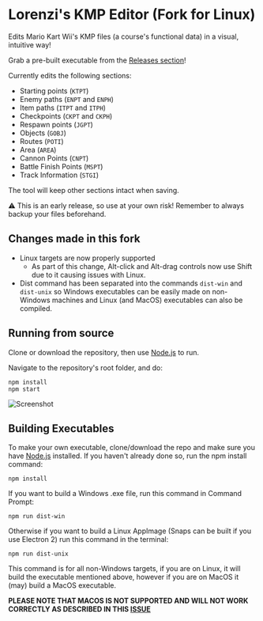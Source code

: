 # Lorenzi's KMP Editor (Fork for Linux)

Edits Mario Kart Wii's KMP files (a course's functional data) in a visual, intuitive way!

Grab a pre-built executable from the [Releases section](https://github.com/PostScriptReal/kmp-editor/releases)!

Currently edits the following sections:
- Starting points (`KTPT`)
- Enemy paths (`ENPT` and `ENPH`)
- Item paths (`ITPT` and `ITPH`)
- Checkpoints (`CKPT` and `CKPH`)
- Respawn points (`JGPT`)
- Objects (`GOBJ`)
- Routes (`POTI`)
- Area (`AREA`)
- Cannon Points (`CNPT`)
- Battle Finish Points (`MSPT`)
- Track Information (`STGI`)

The tool will keep other sections intact when saving.

:warning: This is an early release, so use at your own risk! Remember to always backup your files
beforehand.

## Changes made in this fork

* Linux targets are now properly supported
	- As part of this change, Alt-click and Alt-drag controls now use Shift due to it causing issues with Linux.
* Dist command has been separated into the commands ```dist-win``` and ```dist-unix``` so Windows executables can be easily made on non-Windows machines and Linux (and MacOS) executables can also be compiled.

## Running from source

Clone or download the repository, then use [Node.js](https://nodejs.org) to run.

Navigate to the repository's root folder, and do:

```
npm install
npm start
```

![Screenshot](/doc/screenshot1.png)
## Building Executables
To make your own executable, clone/download the repo and make sure you have [Node.js](https://nodejs.org) installed. If you haven't already done so, run the npm install command:
```
npm install
```
If you want to build a Windows .exe file, run this command in Command Prompt:

```
npm run dist-win
```
Otherwise if you want to build a Linux AppImage (Snaps can be built if you use Electron 2) run this command in the terminal:
```
npm run dist-unix
```
This command is for all non-Windows targets, if you are on Linux, it will build the executable mentioned above, however if you are on MacOS it (may) build a MacOS executable. 

**PLEASE NOTE THAT MACOS IS NOT SUPPORTED AND WILL NOT WORK CORRECTLY AS DESCRIBED IN THIS [ISSUE](https://github.com/hlorenzi/kmp-editor/issues/23)**
